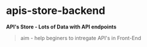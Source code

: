 # apis-store-backend

**API's Store - Lots of Data with API endpoints**

> aim - help beginers to intregate API's in Front-End
